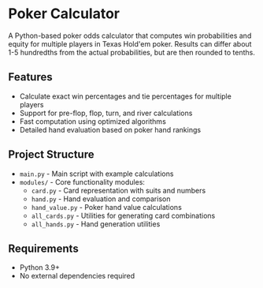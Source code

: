 # Poker Calculator

A Python-based poker odds calculator that computes win probabilities and equity for multiple players in Texas Hold'em poker.
Results can differ about 1-5 hundredths from the actual probabilities, but are then rounded to tenths.
## Features

- Calculate exact win percentages and tie percentages for multiple players
- Support for pre-flop, flop, turn, and river calculations
- Fast computation using optimized algorithms
- Detailed hand evaluation based on poker hand rankings

## Project Structure

- `main.py` - Main script with example calculations
- `modules/` - Core functionality modules:
  - `card.py` - Card representation with suits and numbers
  - `hand.py` - Hand evaluation and comparison
  - `hand_value.py` - Poker hand value calculations
  - `all_cards.py` - Utilities for generating card combinations
  - `all_hands.py` - Hand generation utilities


## Requirements

- Python 3.9+
- No external dependencies required
